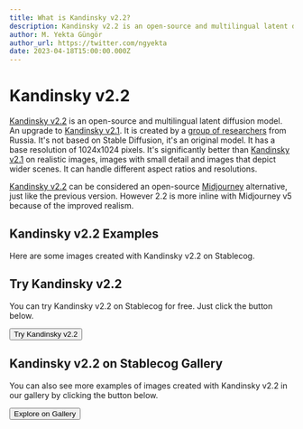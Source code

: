 ```yaml
---
title: What is Kandinsky v2.2?
description: Kandinsky v2.2 is an open-source and multilingual latent diffusion model that has a base resolution of 1024x1024 pixels. It's significantly better than Kandinsky v2.1 on realistic images.
author: M. Yekta Güngör
author_url: https://twitter.com/ngyekta
date: 2023-04-18T15:00:00.000Z
---
```


<script>
  import Button from '$components/buttons/Button.svelte'
  import DocImage from '$components/docs/DocImage.svelte'
</script>

# Kandinsky v2.2

[Kandinsky v2.2](https://github.com/ai-forever/Kandinsky-2) is an open-source and multilingual latent diffusion model. An upgrade to [Kandinsky v2.1](https://stablecog.com/guide/models/kandinsky). It is created by a [group of researchers](https://github.com/ai-forever/Kandinsky-2#authors) from Russia. It's not based on Stable Diffusion, it's an original model. It has a base resolution of 1024x1024 pixels. It's significantly better than [Kandinsky v2.1](https://stablecog.com/guide/models/kandinsky) on realistic images, images with small detail and images that depict wider scenes. It can handle different aspect ratios and resolutions.

[Kandinsky v2.2](https://github.com/ai-forever/Kandinsky-2) can be considered an open-source [Midjourney](https://midjourney.com) alternative, just like the previous version. However 2.2 is more inline with Midjourney v5 because of the improved realism.

## Kandinsky v2.2 Examples

Here are some images created with Kandinsky v2.2 on Stablecog.

<DocImage src="https://ba.stablecog.com/guide/models/kandinsky-2-2.jpg" alt="Kandinsky v2.2 Examples" width="2560" height="5520"/>

## Try Kandinsky v2.2

You can try Kandinsky v2.2 on Stablecog for free. Just click the button below.

<Button class="mt-4" href="https://stablecog.com/generate/?mi=9fa49c00-109d-430f-9ddd-449f02e2c71a&adv=true" target="_blank">
Try Kandinsky v2.2
</Button>

## Kandinsky v2.2 on Stablecog Gallery

You can also see more examples of images created with Kandinsky v2.2 in our gallery by clicking the button below.

<Button class="mt-4" href="https://stablecog.com/gallery?mi=9fa49c00-109d-430f-9ddd-449f02e2c71a" target="_blank">
  Explore on Gallery
</Button>
